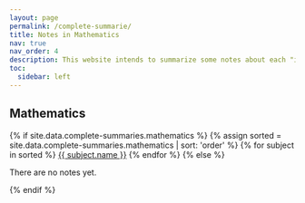 ```yaml
---
layout: page
permalink: /complete-summarie/
title: Notes in Mathematics
nav: true
nav_order: 4
description: This website intends to summarize some notes about each "important" subject in Mathematics and Physics degree at Autonomous University of Barcelona (UAB) and at Paris Dauphine - PSL University.
toc:
  sidebar: left
---
```


## Mathematics

{% if site.data.complete-summaries.mathematics %}
{% assign sorted = site.data.complete-summaries.mathematics | sort: 'order' %}
{% for subject in sorted %}
<a href="https://github.com/victorballester7/complete-summaries/releases/latest/download/{{ subject.file }}" class="btn btn--primary">{{ subject.name }}</a>
{% endfor %}
{% else %}

<p>There are no notes yet.</p>
{% endif %}
